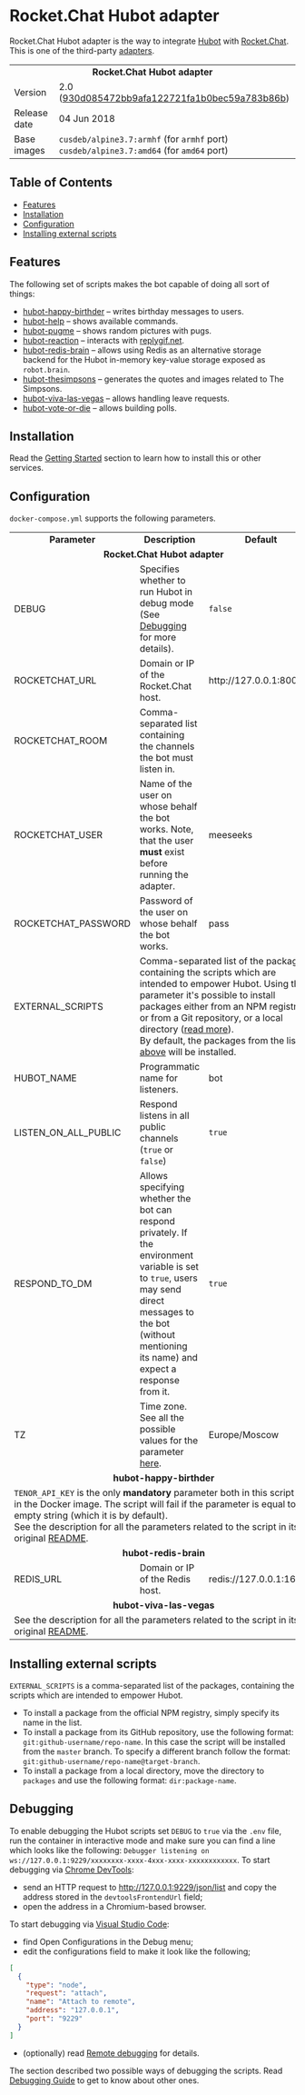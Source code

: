 # Rocket.Chat Hubot adapter

Rocket.Chat Hubot adapter is the way to integrate [Hubot](https://hubot.github.com) with [Rocket.Chat](https://rocket.chat). This is one of the third-party [adapters](https://hubot.github.com/docs/adapters/).

<table>
  <tr>
    <td align="center" colspan="2"><b>Rocket.Chat Hubot adapter</b></td>
  </tr>
  <tr>
    <td>Version</td>
    <td>2.0 (<a href="https://github.com/RocketChat/hubot-rocketchat/commit/930d085472bb9afa122721fa1b0bec59a783b86b">930d085472bb9afa122721fa1b0bec59a783b86b</a>)</td>
  </tr>
  <tr>
    <td>Release date</td>
    <td>04 Jun 2018</td>
  </tr>
  <tr>
    <td valign="top">Base images</td>
    <td>
        <code>cusdeb/alpine3.7:armhf</code> (for <code>armhf</code> port)<br>
        <code>cusdeb/alpine3.7:amd64</code> (for <code>amd64</code> port)
    </td>
  </tr>
</table>

## Table of Contents

* [Features](#features)
* [Installation](#installation)
* [Configuration](#configuration)
* [Installing external scripts](#installing-external-scripts)

## Features

The following set of scripts makes the bot capable of doing all sort of things:

* [hubot-happy-birthder](https://github.com/tolstoyevsky/hubot-happy-birthder) – writes birthday messages to users.
* [hubot-help](https://github.com/hubotio/hubot-help) – shows available commands.
* [hubot-pugme](https://github.com/tolstoyevsky/hubot-pugme) – shows random pictures with pugs.
* [hubot-reaction](https://github.com/hubot-scripts/hubot-reaction) – interacts with [replygif.net](http://replygif.net).
* [hubot-redis-brain](https://github.com/hubotio/hubot-redis-brain) – allows using Redis as an alternative storage backend for the Hubot in-memory key-value storage exposed as `robot.brain`.
* [hubot-thesimpsons](https://github.com/hubot-scripts/hubot-thesimpsons) – generates the quotes and images related to The Simpsons.
* [hubot-viva-las-vegas](https://github.com/tolstoyevsky/hubot-viva-las-vegas) – allows handling leave requests.
* [hubot-vote-or-die](https://github.com/tolstoyevsky/hubot-vote-or-die) – allows building polls.

## Installation

Read the [Getting Started](https://github.com/tolstoyevsky/mmb#getting-started) section to learn how to install this or other services.

## Configuration

`docker-compose.yml` supports the following parameters.

<table>
  <tr>
    <td align="center"><b>Parameter</b></td>
    <td align="center"><b>Description</b></td>
    <td align="center"><b>Default</b></td>
  </tr>
  <tr>
    <td align="center" colspan="3"><b>Rocket.Chat Hubot adapter</b></td>
  </tr>
  <tr>
    <td>DEBUG</td>
    <td>Specifies whether to run Hubot in debug mode (See <a href="#debugging">Debugging</a> for more details).</td>
    <td><code>false</code></td>
  </tr>
  <tr>
    <td>ROCKETCHAT_URL</td>
    <td>Domain or IP of the Rocket.Chat host.</td>
    <td>http://127.0.0.1:8006</td>
  </tr>
  <tr>
    <td>ROCKETCHAT_ROOM</td>
    <td>Comma-separated list containing the channels the bot must listen in.</td>
    <td></td>
  </tr>
  <tr>
    <td>ROCKETCHAT_USER</td>
    <td>Name of the user on whose behalf the bot works. Note, that the user <b>must</b> exist before running the adapter.</td>
    <td>meeseeks</td>
  </tr>
  <tr>
    <td>ROCKETCHAT_PASSWORD</td>
    <td>Password of the user on whose behalf the bot works.</td>
    <td>pass</td>
  </tr>
  <tr>
    <td>EXTERNAL_SCRIPTS</td>
    <td colspan="2">Comma-separated list of the packages, containing the scripts which are intended to empower Hubot. Using the parameter it's possible to install packages either from an NPM registry or from a Git repository, or a local directory (<a href="#installing-external-scripts">read more</a>).<br>
By default, the packages from the list <a href="#features">above</a> will be installed.</td>
  </tr>
  <tr>
    <td>HUBOT_NAME</td>
    <td>Programmatic name for listeners.</td>
    <td>bot</td>
  </tr>
  <tr>
    <td>LISTEN_ON_ALL_PUBLIC</td>
    <td>Respond listens in all public channels (<code>true</code> or <code>false</code>)</td>
    <td><code>true</code></td>
  </tr>
  <tr>
    <td>RESPOND_TO_DM</td>
    <td>Allows specifying whether the bot can respond privately. If the environment variable is set to <code>true</code>, users may send direct messages to the bot (without mentioning its name) and expect a response from it.</td>
    <td><code>true</code></td>
  </tr>
  <tr>
    <td>TZ</td>
    <td>Time zone. See all the possible values for the parameter <a href="https://en.wikipedia.org/wiki/List_of_tz_database_time_zones">here</a>.</td>
    <td>Europe/Moscow</td>
  </tr>
  <tr>
    <td align="center" colspan="3"><b>hubot-happy-birthder</b></td>
  </tr>
  <tr>
    <td colspan="3"><code>TENOR_API_KEY</code> is the only <b>mandatory</b> parameter both in this script and in the Docker image. The script will fail if the parameter is equal to an empty string (which it is by default).<br>See the description for all the parameters related to the script in its original <a href="https://github.com/tolstoyevsky/hubot-happy-birthder">README</a>.</td>
  </tr>
  <tr>
    <td align="center" colspan="3"><b>hubot-redis-brain</b></td>
  </tr>
  <tr>
    <td>REDIS_URL</td>
    <td>Domain or IP of the Redis host.</td>
    <td>redis://127.0.0.1:16379</td>
  </tr>
  <tr>
    <td align="center" colspan="3"><b>hubot-viva-las-vegas</b></td>
  </tr>
  <tr>
    <td colspan="3">See the description for all the parameters related to the script in its original <a href="https://github.com/tolstoyevsky/hubot-viva-las-vegas">README</a>.</td>
  </tr>
</table>

## Installing external scripts

`EXTERNAL_SCRIPTS` is a comma-separated list of the packages, containing the scripts which are intended to empower Hubot.
* To install a package from the official NPM registry, simply specify its name in the list.
* To install a package from its GitHub repository, use the following format: `git:github-username/repo-name`. In this case the script will be installed from the `master` branch. To specify a different branch follow the format: `git:github-username/repo-name@target-branch`.
* To install a package from a local directory, move the directory to `packages` and use the following format: `dir:package-name`.

## Debugging

To enable debugging the Hubot scripts set `DEBUG` to `true` via the `.env` file, run the container in interactive mode and make sure you can find a line which looks like the following: `Debugger listening on ws://127.0.0.1:9229/xxxxxxxx-xxxx-4xxx-xxxx-xxxxxxxxxxxx`.
To start debugging via [Chrome DevTools](https://nodejs.org/en/docs/guides/debugging-getting-started/):
* send an HTTP request to http://127.0.0.1:9229/json/list and copy the address stored in the `devtoolsFrontendUrl` field;
* open the address in a Chromium-based browser.

To start debugging via [Visual Studio Code](https://github.com/microsoft/vscode):
* find Open Configurations in the Debug menu;
* edit the configurations field to make it look like the following;
```json
[
  {
    "type": "node",
    "request": "attach",
    "name": "Attach to remote",
    "address": "127.0.0.1",
    "port": "9229"
  }
]
```
* (optionally) read [Remote debugging](https://code.visualstudio.com/docs/nodejs/nodejs-debugging#_remote-debugging) for details.

The section described two possible ways of debugging the scripts. Read [Debugging Guide](https://nodejs.org/en/docs/guides/debugging-getting-started/) to get to know about other ones.
